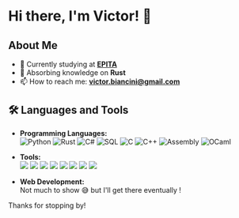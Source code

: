 # Hi there, I'm Victor! 👋


##  About Me
- 🌱 Currently studying at **[EPITA](https://www.epita.fr/en/)**
- 🔭 Absorbing knowledge on **Rust**
- 📫 How to reach me: **victor.biancini@gmail.com**

## 🛠️ Languages and Tools
- **Programming Languages:**  
![Python](https://img.shields.io/badge/-Python-333333?style=flat&logo=python)
![Rust](https://img.shields.io/badge/-Rust-333333?style=flat&logo=rust)
![C#](https://img.shields.io/badge/-C%23-333333?style=flat&logo=csharp&logoColor=white)
![SQL](https://img.shields.io/badge/-SQL/PostgreSQL-333333?style=flat&logo=postgresql)
![C](https://img.shields.io/badge/-C-333333?style=flat&logo=c)
![C++](https://img.shields.io/badge/-C++-333333?style=flat&logo=c%2B%2B)
![Assembly](https://img.shields.io/badge/-Assembly-333333?style=flat&logo=assembly&logoColor=white)
![OCaml](https://img.shields.io/badge/-OCaml-333333?style=flat&logo=ocaml)
- **Tools:**  
  ![](https://img.shields.io/badge/VIM-%2311AB00.svg?&style=for-the-badge&logo=vim&logoColor=white)
  ![](https://img.shields.io/badge/CLion-000000?style=for-the-badge&logo=clion&logoColor=white)
  ![](https://img.shields.io/badge/PyCharm-000000.svg?&style=for-the-badge&logo=PyCharm&logoColor=white)
  ![](https://img.shields.io/badge/Kestra-4B0AAA?style=for-the-badge&logo=kestra&logoColor=white)
  ![](https://img.shields.io/badge/Postman-FF6C37?style=for-the-badge&logo=Postman&logoColor=white)
  ![](https://img.shields.io/badge/GitLab-330F63?style=for-the-badge&logo=gitlab&logoColor=white)
  ![](https://img.shields.io/badge/dbt-FF694B?style=for-the-badge&logo=dbt&logoColor=white)
  ![](https://img.shields.io/badge/dbeaver-382923?style=for-the-badge&logo=dbeaver&logoColor=white)


- **Web Development:**  
  Not much to show 😅 but I'll get there eventually !

Thanks for stopping by! 

